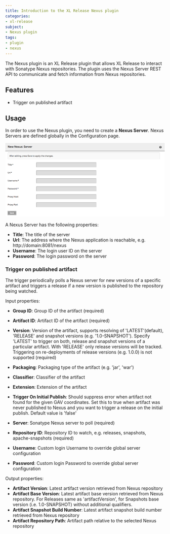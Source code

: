 ```yaml
---
title: Introduction to the XL Release Nexus plugin
categories:
- xl-release
subject:
- Nexus plugin
tags:
- plugin
- nexus
---
```


The Nexus plugin is an XL Release plugin that allows XL Release to interact with Sonatype Nexus repositories. 
The plugin uses the Nexus Server REST API to communicate and fetch information from Nexus repositories.

## Features

* Trigger on published artifact

## Usage

In order to use the Nexus plugin, you need to create a **Nexus Server**. Nexus Servers are defined globally in the Configuration page.

![Nexus Server](../images/nexus-configuration-details.png)

A Nexus Server has the following properties:

* **Title**: The title of the server
* **Url**: The address where the Nexus application is reachable, e.g. http://domain:8081/nexus
* **Username**: The login user ID on the server
* **Password**: The login password on the server

### Trigger on published artifact

The trigger periodically polls a Nexus server for new versions of a specific artifact and triggers a release if a new version is published to the repository being watched.

Input properties:

* **Group ID**: Group ID of the artifact (required)
* **Artifact ID**: Artifact ID of the artifact (required)
* **Version**: Version of the artifact, supports resolving of 'LATEST'(default), 'RELEASE' and snapshot versions (e.g. '1.0-SNAPSHOT'). Specify 'LATEST' to trigger on both, release and snapshot versions of a particular artifact. With 'RELEASE' only release versions will be tracked. Triggering on re-deployments of release versions (e.g. 1.0.0) is not supported (required)

* **Packaging**: Packaging type of the artifact (e.g. 'jar', 'war')
* **Classifier**: Classifier of the artifact
* **Extension**: Extension of the artifact
* **Trigger On Initial Publish**: Should suppress error when artifact not found for the given GAV coordinates. Set this to true when artifact was never published to Nexus and you want to trigger a release on the initial publish. Default value is 'false'

* **Server**: Sonatype Nexus server to poll (required)
* **Repository ID**: Repository ID to watch, e.g. releases, snapshots, apache-snapshots (required)
* **Username**: Custom login Username to override global server configuration
* **Password**: Custom login Password to override global server configuration

Output properties:

* **Artifact Version**: Latest artifact version retrieved from Nexus repository
* **Artifact Base Version**: Latest artifact base version retrieved from Nexus repository. For Releases same as 'artifactVersion', for Snapshots base version (i.e. 1.0-SNAPSHOT) without additional qualifiers.
* **Artifact Snapshot Build Number**: Latest artifact snapshot build number retrieved from Nexus repository
* **Artifact Repository Path**: Artifact path relative to the selected Nexus repository
